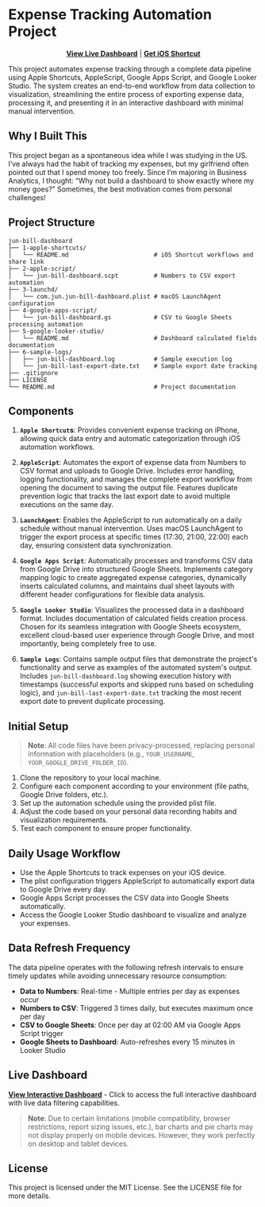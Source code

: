 # Expense Tracking Automation Project

<div align="center">

**[View Live Dashboard](https://lookerstudio.google.com/s/lpO4OOx_7ao)** | **[Get iOS Shortcut](https://www.icloud.com/shortcuts/066481bace81480294682ddc6d2867f2)**

</div>

This project automates expense tracking through a complete data pipeline using Apple Shortcuts, AppleScript, Google Apps Script, and Google Looker Studio. The system creates an end-to-end workflow from data collection to visualization, streamlining the entire process of exporting expense data, processing it, and presenting it in an interactive dashboard with minimal manual intervention.

## Why I Built This

This project began as a spontaneous idea while I was studying in the US. I’ve always had the habit of tracking my expenses, but my girlfriend often pointed out that I spend money too freely. Since I’m majoring in Business Analytics, I thought: “Why not build a dashboard to show exactly where my money goes?” Sometimes, the best motivation comes from personal challenges!

## Project Structure

```
jun-bill-dashboard
├── 1-apple-shortcuts/                   
│   └── README.md                        # iOS Shortcut workflows and share link
├── 2-apple-script/
│   └── jun-bill-dashboard.scpt          # Numbers to CSV export automation
├── 3-launchd/
│   └── com.jun.jun-bill-dashboard.plist # macOS LaunchAgent configuration
├── 4-google-apps-script/
│   └── jun-bill-dashboard.gs            # CSV to Google Sheets processing automation
├── 5-google-looker-studio/
│   └── README.md                        # Dashboard calculated fields documentation
├── 6-sample-logs/
│   ├── jun-bill-dashboard.log           # Sample execution log
│   └── jun-bill-last-export-date.txt    # Sample export date tracking
├── .gitignore                           
├── LICENSE                              
└── README.md                            # Project documentation
```

## Components

1. **`Apple Shortcut`s**: Provides convenient expense tracking on iPhone, allowing quick data entry and automatic categorization through iOS automation workflows.

2. **`AppleScript`**: Automates the export of expense data from Numbers to CSV format and uploads to Google Drive. Includes error handling, logging functionality, and manages the complete export workflow from opening the document to saving the output file. Features duplicate prevention logic that tracks the last export date to avoid multiple executions on the same day.

3. **`LaunchAgent`**: Enables the AppleScript to run automatically on a daily schedule without manual intervention. Uses macOS LaunchAgent to trigger the export process at specific times (17:30, 21:00, 22:00) each day, ensuring consistent data synchronization.

4. **`Google Apps Script`**: Automatically processes and transforms CSV data from Google Drive into structured Google Sheets. Implements category mapping logic to create aggregated expense categories, dynamically inserts calculated columns, and maintains dual sheet layouts with different header configurations for flexible data analysis.

5. **`Google Looker Studio`**: Visualizes the processed data in a dashboard format. Includes documentation of calculated fields creation process. Chosen for its seamless integration with Google Sheets ecosystem, excellent cloud-based user experience through Google Drive, and most importantly, being completely free to use.

6. **`Sample Logs`**: Contains sample output files that demonstrate the project's functionality and serve as examples of the automated system's output. Includes `jun-bill-dashboard.log` showing execution history with timestamps (successful exports and skipped runs based on scheduling logic), and `jun-bill-last-export-date.txt` tracking the most recent export date to prevent duplicate processing.

## Initial Setup

> **Note**: All code files have been privacy-processed, replacing personal information with placeholders (e.g., `YOUR_USERNAME`, `YOUR_GOOGLE_DRIVE_FOLDER_ID`).

1. Clone the repository to your local machine.
2. Configure each component according to your environment (file paths, Google Drive folders, etc.).
3. Set up the automation schedule using the provided plist file.
4. Adjust the code based on your personal data recording habits and visualization requirements.
5. Test each component to ensure proper functionality.

## Daily Usage Workflow

- Use the Apple Shortcuts to track expenses on your iOS device.
- The plist configuration triggers AppleScript to automatically export data to Google Drive every day.
- Google Apps Script processes the CSV data into Google Sheets automatically.
- Access the Google Looker Studio dashboard to visualize and analyze your expenses.

## Data Refresh Frequency

The data pipeline operates with the following refresh intervals to ensure timely updates while avoiding unnecessary resource consumption:

- **Data to Numbers**: Real-time - Multiple entries per day as expenses occur
- **Numbers to CSV**: Triggered 3 times daily, but executes maximum once per day
- **CSV to Google Sheets**: Once per day at 02:00 AM via Google Apps Script trigger
- **Google Sheets to Dashboard**: Auto-refreshes every 15 minutes in Looker Studio

## **Live Dashboard**

**[View Interactive Dashboard](https://lookerstudio.google.com/s/lpO4OOx_7ao)** - Click to access the full interactive dashboard with live data filtering capabilities.

> **Note**: Due to certain limitations (mobile compatibility, browser restrictions, report sizing issues, etc.), bar charts and pie charts may not display properly on mobile devices. However, they work perfectly on desktop and tablet devices.

## License

This project is licensed under the MIT License. See the LICENSE file for more details.